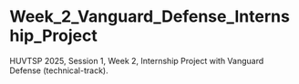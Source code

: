 # Week_2_Vanguard_Defense_Internship_Project
HUVTSP 2025, Session 1, Week 2, Internship Project with Vanguard Defense (technical-track).
